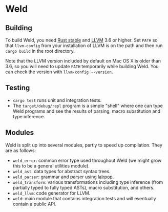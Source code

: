 # Weld

## Building

To build Weld, you need [Rust stable](http://rust-lang.org) and [LLVM](http://llvm.org) 3.6 or
higher. Set `PATH` so that `llvm-config` from your installation of LLVM is on the path and then
run `cargo build` in the root directory.

Note that the LLVM version included by default on Mac OS X is older than 3.6, so you will need
to update `PATH` temporarily while building Weld. You can check the version with
`llvm-config --version`.

## Testing

* `cargo test` runs unit and integration tests.
* The `target/debug/repl` program is a simple "shell" where one can type Weld programs and see
  the results of parsing, macro substitution and type inference.

## Modules

Weld is split up into several modules, partly to speed up compilation. They are as follows:
* `weld_error`: common error type used throughout Weld (we might grow this to be a general
  utilities module).
* `weld_ast`: data types for abstract syntax trees.
* `weld_parser`: grammar and parser using [lalrpop](https://github.com/nikomatsakis/lalrpop).
* `weld_transform`: various transformations including type inference (from partially typed to
  fully typed ASTs), macro substitution, and others.
* `weld_llvm`: code generator for LLVM.
* `weld`: main module that contains integration tests and will eventually contain a public API.
